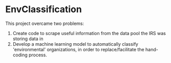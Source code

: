 # EnvClassification

This project overcame two problems:
1) Create code to scrape useful information from the data pool the IRS was storing data in
2) Develop a machine learning model to automatically classify 'environmental' organizations, in order to replace/facilitate the hand-coding process.

